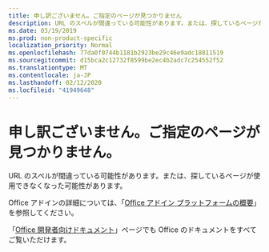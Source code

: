 ```yaml
---
title: 申し訳ございません。ご指定のページが見つかりません
description: URL のスペルが間違っている可能性があります。または、探しているページが使用できなくなった可能性があります。
ms.date: 03/19/2019
ms.prod: non-product-specific
localization_priority: Normal
ms.openlocfilehash: 77da0f0744b1181b2923be29c46e9adc18811519
ms.sourcegitcommit: d15bca2c12732f8599be2ec4b2adc7c254552f52
ms.translationtype: MT
ms.contentlocale: ja-JP
ms.lasthandoff: 02/12/2020
ms.locfileid: "41949648"
---
```

# <a name="were-sorry-we-cant-find-the-page-you-requested"></a>申し訳ございません。ご指定のページが見つかりません。

URL のスペルが間違っている可能性があります。または、探しているページが使用できなくなった可能性があります。  

Office アドインの詳細については、「[Office アドイン プラットフォームの概要](/office/dev/add-ins/overview/office-add-ins)」を参照してください。

「[Office 開発者向けドキュメント](https://developer.microsoft.com/office/docs)」ページでも Office のドキュメントをすべてご覧いただけます。
